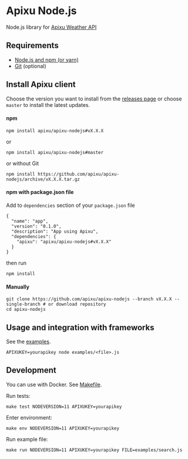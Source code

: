 # Apixu Node.js

Node.js library for [Apixu Weather API](https://www.apixu.com/api.aspx)

## Requirements
* [Node.js and npm (or yarn)](https://nodejs.org/en/download/)
* [Git](https://git-scm.com/downloads) (optional)

## Install Apixu client

Choose the version you want to install from the [releases page](https://github.com/apixu/apixu-nodejs/releases)
or choose `master` to install the latest updates.

#### npm
```
npm install apixu/apixu-nodejs#vX.X.X
```
or
```
npm install apixu/apixu-nodejs#master
```
or without Git
```
npm install https://github.com/apixu/apixu-nodejs/archive/vX.X.X.tar.gz
```

#### npm with package.json file

Add to `dependencies` section of your `package.json` file

```
{
  "name": "app",
  "version": "0.1.0",
  "description": "App using Apixu",
  "dependencies": {
    "apixu": "apixu/apixu-nodejs#vX.X.X"
  }
}
```
then run
```
npm install
```

#### Manually
```
git clone https://github.com/apixu/apixu-nodejs --branch vX.X.X --single-branch # or download repository
cd apixu-nodejs
```

## Usage and integration with frameworks

See the [examples](./examples).

```
APIXUKEY=yourapikey node examples/<file>.js
```

## Development

You can use with Docker. See [Makefile](Makefile).

Run tests:
```
make test NODEVERSION=11 APIXUKEY=yourapikey
```

Enter environment:
```
make env NODEVERSION=11 APIXUKEY=yourapikey
```

Run example file:
```
make run NODEVERSION=11 APIXUKEY=yourapikey FILE=examples/search.js
```
